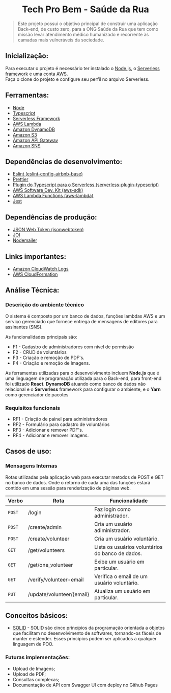 <h1 align="center">Tech Pro Bem - Saúde da Rua</h1>
<blockquote align="left">Este projeto possui o objetivo principal de construir uma aplicação Back-end, de custo zero, para a ONG Saúde da Rua que tem como missão levar atendimento médico humanizado e recorrente às camadas mais vulneráveis da sociedade.</blockquote>

## Inicialização:
<p>Para executar o projeto é necessário ter instalado o <a href="https://nodejs.org/en/">Node.js</a>, o <a href="https://www.serverless.com/framework/docs/getting-started">Serverless framework</a> e uma conta <a href="https://aws.amazon.com/">AWS</a>.<br>
 Faça o clone do projeto e configure seu perfil no arquivo Serverless.</p>
 
## Ferramentas:

<ul>
    <li> <a href="https://nodejs.org/en/">Node</a> </li>
    <li> <a href="https://www.typescriptlang.org/">Typescript</a> </li>
    <li> <a href="https://www.serverless.com/framework/docs/getting-started">Serverless Framework</a> </li>
    <li> <a href="https://aws.amazon.com/pt/lambda/">AWS Lambda</a> </li>
    <li> <a href="https://aws.amazon.com/pt/dynamodb/">Amazon DynamoDB</a> </li>
    <li> <a href="https://aws.amazon.com/pt/s3/">Amazon S3</a> </li>
    <li> <a href="https://aws.amazon.com/pt/api-gateway/">Amazon API Gateway</a> </li>
    <li> <a href="https://aws.amazon.com/pt/sns/?whats-new-cards.sort-by=item.additionalFields.postDateTime&whats-new-cards.sort-order=desc">Amazon SNS</a> </li>
</ul>

## Dependências de desenvolvimento:

<ul> 
    <li> <a href="https://www.npmjs.com/package/eslint-config-airbnb-base">Eslint (eslint-config-airbnb-base)</a> </li>
    <li> <a href="https://prettier.io/">Prettier</a> </li>
    <li> <a href="https://www.serverless.com/plugins/serverless-plugin-typescript">Plugin do Typescript para o Serverless (serverless-plugin-typescript)</a> </li>
    <li> <a href="https://www.npmjs.com/package/aws-sdk">AWS Software Dev. Kit (aws-sdk)</a> </li>
    <li> <a href="https://aws.amazon.com/pt/lambda/">AWS Lambda Functions (aws-lambda)</a> </li>
    <li> <a href="https://jestjs.io/pt-BR/">Jest</a> </li>
    
</ul>

## Dependências de produção:

<ul> 
    <li> <a href="https://www.npmjs.com/package/jsonwebtoken">JSON Web Token (jsonwebtoken)</a> </li>
    <li> <a href="https://joi.dev/">JOI</a> </li>
    <li> <a href="https://nodemailer.com/about/">Nodemailer</a> </li> 
</ul>
    
## Links importantes:

<ul> 
    <li> <a href="https://docs.aws.amazon.com/AmazonCloudWatch/latest/logs/WhatIsCloudWatchLogs.html">Amazon CloudWatch Logs</a> </li>
    <li> <a href="https://aws.amazon.com/pt/iam/">AWS CloudFormation</a> </li>
</ul>

## Análise Técnica:

### Descrição do ambiente técnico

<p>O sistema é composto por um banco de dados, funções lambdas AWS e um serviço gerenciado que fornece entrega de mensagens de editores para assinantes (SNS).</p>
<p>As funcionalidades principais são: </p> 
<ul> 
    <li>F1  - Cadastro de administradores com nível de permissão</li>
    <li>F2  - CRUD de voluntários</li>
    <li>F3  - Criação e remoção de PDF's.</li>
    <li>F4  - Criação e remoção de Imagens.</li>
</ul>

<p>As ferramentas utilizadas para o desenvolvimento incluem <strong>Node.js</strong> que é uma linguagem de programação utilizada para o Back-end, para front-end foi utilizado <strong>React</strong>. <strong>DynamoDB</strong> atuando como banco de dados não relacional e o <strong>Serverless</strong> framework para configurar o ambiente, e o <strong>Yarn</strong> como gerenciador de pacotes</p>

### Requisitos funcionais

<ul> 
    <li>RF1  - Criação de painel para administradores</li>
    <li>RF2  - Formulário para cadastro de voluntários</li>
    <li>RF3  - Adicionar e remover PDF's.</li>
    <li>RF4  - Adicionar e remover imagens.</li>
</ul>

<!--Regras de negócio:-->

## Casos de uso:

### Mensagens Internas

<p>Rotas utilizadas pela aplicação web para executar metodos de POST e GET no banco de dados. Onde o retorno de cada uma das funções estará contido em uma sessão para renderização de páginas web.</p>

| Verbo | Rota | Funcionalidade|
|-------|------|---------------|
|```POST```|/login|Faz login como administrador.|
|```POST``` |/create/admin|Cria um usuário adiministrador.|
|```POST``` |/create/volunteer|Cria um usuário voluntário.|
|```GET``` |/get/volunteers|Lista os usuários voluntários do banco de dados.|
|```GET``` |/get/one_volunteer|Exibe um usuário em particular.|
|```GET``` |/verify/volunteer-email|Verifica o email de um usuário voluntário.|
|```PUT``` |/update/volunteer/{email}|Atualiza um usuário em particular.|

## Conceitos básicos:
* <p><a href="https://medium.com/desenvolvendo-com-paixao/o-que-%C3%A9-solid-o-guia-completo-para-voc%C3%AA-entender-os-5-princ%C3%ADpios-da-poo-2b937b3fc530">SOLID</a> - SOLID são cinco princípios da programação orientada a objetos que facilitam no desenvolvimento de softwares, tornando-os fáceis de manter e estender. Esses princípios podem ser aplicados a qualquer linguagem de POO.</p>

### Futuras implementações:

-   Upload de Imagens;
-   Upload de PDF;
-   Consultas complexas;
-   Documentação de API com Swagger UI com deploy no Github Pages

